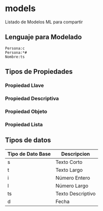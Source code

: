 # models
Listado de Modelos ML para compartir

## Lenguaje para Modelado

```[ml]
Persona:c
Persona:*#
Nombre:ts
```
## Tipos de Propiedades
### Propiedad Llave

### Propiedad Descriptiva

### Propiedad Objeto

### Propiedad Lista

## Tipos de datos

Tipo de Dato Base | Descripcion
------------------|------------
s| Texto Corto
t| Texto Largo
i| Número Entero
l| Número Largo
ts| Texto Descriptivo
d| Fecha